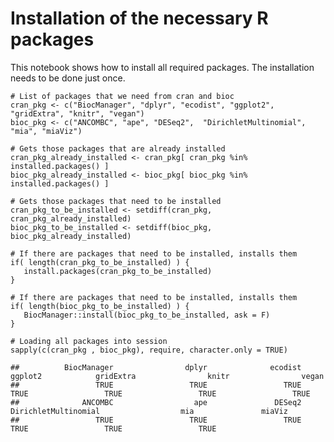# Installation of the necessary R packages

This notebook shows how to install all required packages. The
installation needs to be done just once.

    # List of packages that we need from cran and bioc 
    cran_pkg <- c("BiocManager", "dplyr", "ecodist", "ggplot2", "gridExtra", "knitr", "vegan")
    bioc_pkg <- c("ANCOMBC", "ape", "DESeq2",  "DirichletMultinomial", "mia", "miaViz")

    # Gets those packages that are already installed
    cran_pkg_already_installed <- cran_pkg[ cran_pkg %in% installed.packages() ]
    bioc_pkg_already_installed <- bioc_pkg[ bioc_pkg %in% installed.packages() ]

    # Gets those packages that need to be installed
    cran_pkg_to_be_installed <- setdiff(cran_pkg, cran_pkg_already_installed)
    bioc_pkg_to_be_installed <- setdiff(bioc_pkg, bioc_pkg_already_installed)

    # If there are packages that need to be installed, installs them
    if( length(cran_pkg_to_be_installed) ) {
       install.packages(cran_pkg_to_be_installed)
    }

    # If there are packages that need to be installed, installs them
    if( length(bioc_pkg_to_be_installed) ) {
       BiocManager::install(bioc_pkg_to_be_installed, ask = F)
    }

    # Loading all packages into session
    sapply(c(cran_pkg , bioc_pkg), require, character.only = TRUE)

    ##          BiocManager                dplyr              ecodist              ggplot2            gridExtra                knitr                vegan 
    ##                 TRUE                 TRUE                 TRUE                 TRUE                 TRUE                 TRUE                 TRUE 
    ##              ANCOMBC                  ape               DESeq2 DirichletMultinomial                  mia               miaViz 
    ##                 TRUE                 TRUE                 TRUE                 TRUE                 TRUE                 TRUE
